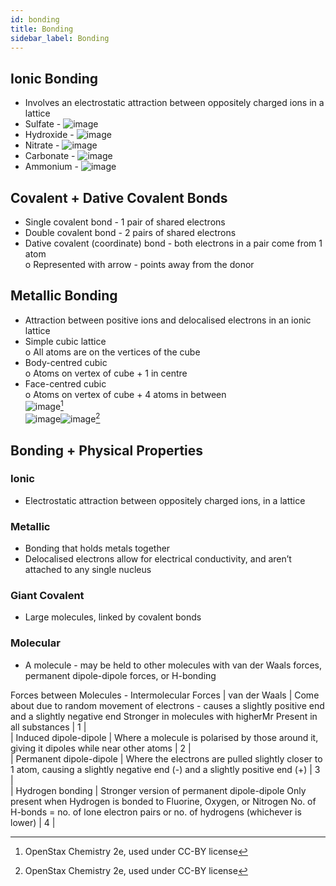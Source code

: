 ```yaml
---
id: bonding
title: Bonding
sidebar_label: Bonding
---
```


## Ionic Bonding  
- Involves an electrostatic attraction between oppositely charged ions in a lattice  
- Sulfate - ![image](https://user-images.githubusercontent.com/74820599/111040812-e0361400-842c-11eb-8b28-b47f8771dae8.png)  
- Hydroxide - ![image](https://user-images.githubusercontent.com/74820599/111040822-eb893f80-842c-11eb-997a-166be9f4eddb.png)  
- Nitrate - ![image](https://user-images.githubusercontent.com/74820599/111040830-f93ec500-842c-11eb-92b5-7c94e4e465d0.png)  
- Carbonate - ![image](https://user-images.githubusercontent.com/74820599/111040838-03f95a00-842d-11eb-8d36-ce3fc9e122ab.png)  
- Ammonium - ![image](https://user-images.githubusercontent.com/74820599/111040846-0f4c8580-842d-11eb-85d7-03442b66bf3a.png)  
## Covalent + Dative Covalent Bonds  
- Single covalent bond - 1 pair of shared electrons  
- Double covalent bond - 2 pairs of shared electrons  
- Dative covalent (coordinate) bond - both electrons in a pair come from 1 atom  
o Represented with arrow - points away from the donor  
## Metallic Bonding  
- Attraction between positive ions and delocalised electrons in an ionic lattice  
- Simple cubic lattice  
  o All atoms are on the vertices of the cube  
- Body-centred cubic  
  o Atoms on vertex of cube + 1 in centre  
- Face-centred cubic  
  o Atoms on vertex of cube + 4 atoms in between  
![image](https://user-images.githubusercontent.com/74820599/111060711-fb3d6e00-8496-11eb-967b-631b6660e1e9.png)[^1]  
![image](https://user-images.githubusercontent.com/74820599/111060739-1dcf8700-8497-11eb-82a2-9a51f0d7541d.png)![image](https://user-images.githubusercontent.com/74820599/111060740-245dfe80-8497-11eb-86cc-2dfbc8b41ad1.png)[^2]  

## Bonding + Physical Properties  
### Ionic  
- Electrostatic attraction between oppositely charged ions, in a lattice  
### Metallic  
- Bonding that holds metals together  
- Delocalised electrons allow for electrical conductivity, and aren’t attached to any single nucleus  
### Giant Covalent  
- Large molecules, linked by covalent bonds  
### Molecular  
- A molecule - may be held to other molecules with van der Waals forces, permanent dipole-dipole forces, or H-bonding  

Forces between Molecules - Intermolecular Forces
| van der Waals | Come about due to random movement of electrons - causes a slightly positive end and a slightly negative end  Stronger in molecules with higherMr  Present in all  substances | 1 |  
| Induced dipole-dipole | Where a molecule is polarised by those around it, giving it dipoles while near other atoms | 2 |  
| Permanent dipole-dipole | Where the electrons are pulled slightly closer to 1 atom, causing a slightly negative end (-) and a slightly positive end (+) | 3 |  
| Hydrogen bonding | Stronger version of permanent dipole-dipole  Only present when Hydrogen is bonded to Fluorine, Oxygen, or Nitrogen  No. of H-bonds = no. of lone electron pairs or no. of hydrogens (whichever is lower) | 4 |  








[^1]: OpenStax Chemistry 2e, used under CC-BY license
[^2]: OpenStax Chemistry 2e, used under CC-BY license
